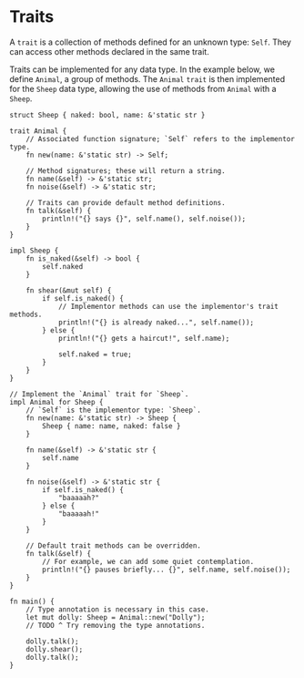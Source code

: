 # Traits

A `trait` is a collection of methods defined for an unknown type: `Self`. They
can access other methods declared in the same trait.

Traits can be implemented for any data type. In the example below, we define
`Animal`, a group of methods. The `Animal` `trait` is then implemented for the
`Sheep` data type, allowing the use of methods from `Animal` with a `Sheep`.

```rust,editable
struct Sheep { naked: bool, name: &'static str }

trait Animal {
    // Associated function signature; `Self` refers to the implementor type.
    fn new(name: &'static str) -> Self;

    // Method signatures; these will return a string.
    fn name(&self) -> &'static str;
    fn noise(&self) -> &'static str;

    // Traits can provide default method definitions.
    fn talk(&self) {
        println!("{} says {}", self.name(), self.noise());
    }
}

impl Sheep {
    fn is_naked(&self) -> bool {
        self.naked
    }

    fn shear(&mut self) {
        if self.is_naked() {
            // Implementor methods can use the implementor's trait methods.
            println!("{} is already naked...", self.name());
        } else {
            println!("{} gets a haircut!", self.name);

            self.naked = true;
        }
    }
}

// Implement the `Animal` trait for `Sheep`.
impl Animal for Sheep {
    // `Self` is the implementor type: `Sheep`.
    fn new(name: &'static str) -> Sheep {
        Sheep { name: name, naked: false }
    }

    fn name(&self) -> &'static str {
        self.name
    }

    fn noise(&self) -> &'static str {
        if self.is_naked() {
            "baaaaah?"
        } else {
            "baaaaah!"
        }
    }
    
    // Default trait methods can be overridden.
    fn talk(&self) {
        // For example, we can add some quiet contemplation.
        println!("{} pauses briefly... {}", self.name, self.noise());
    }
}

fn main() {
    // Type annotation is necessary in this case.
    let mut dolly: Sheep = Animal::new("Dolly");
    // TODO ^ Try removing the type annotations.

    dolly.talk();
    dolly.shear();
    dolly.talk();
}
```
